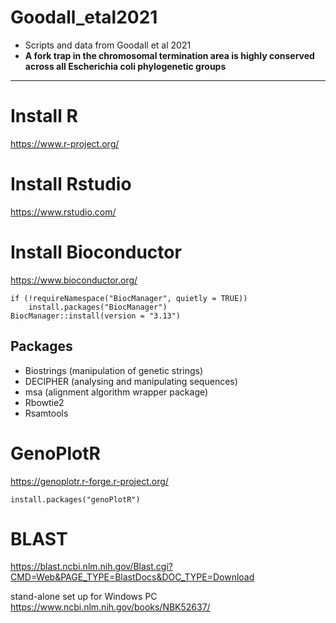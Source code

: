 # Goodall_etal2021
- Scripts and data from Goodall et al 2021
- **A fork trap in the chromosomal termination area is highly conserved across all Escherichia coli phylogenetic groups**

---


# Install R
https://www.r-project.org/

# Install Rstudio
https://www.rstudio.com/

# Install Bioconductor
https://www.bioconductor.org/

```{r}
if (!requireNamespace("BiocManager", quietly = TRUE))
    install.packages("BiocManager")
BiocManager::install(version = "3.13")
```

## Packages
- Biostrings (manipulation of genetic strings)
- DECIPHER (analysing and manipulating sequences)
- msa (alignment algorithm wrapper package)
- Rbowtie2
- Rsamtools

# GenoPlotR
https://genoplotr.r-forge.r-project.org/

```{r}
install.packages("genoPlotR")
```

# BLAST
https://blast.ncbi.nlm.nih.gov/Blast.cgi?CMD=Web&PAGE_TYPE=BlastDocs&DOC_TYPE=Download

stand-alone set up for Windows PC
https://www.ncbi.nlm.nih.gov/books/NBK52637/







